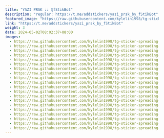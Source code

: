 ```yaml
---
title: "YAZI PRSK :: @fStikBot"
description: "regular: https://t.me/addstickers/yazi_prsk_by_fStikBot"
featured_image: "https://raw.githubusercontent.com/kylelin1998/tg-sticker-spreading-worldwide-images/main/img/f9b5c75e-0a9e-4b03-996b-8adc43ce7427.jpg"
link: "https://t.me/addstickers/yazi_prsk_by_fStikBot"
weight: 3
date: 2024-05-02T08:02:37+08:00
images:
  - https://raw.githubusercontent.com/kylelin1998/tg-sticker-spreading-worldwide-images/main/img/f9b5c75e-0a9e-4b03-996b-8adc43ce7427.jpg
  - https://raw.githubusercontent.com/kylelin1998/tg-sticker-spreading-worldwide-images/main/img/c34d227c-ecdf-4587-87df-8def3b22befd.jpg
  - https://raw.githubusercontent.com/kylelin1998/tg-sticker-spreading-worldwide-images/main/img/86092fd1-2f10-4e30-8071-17a49704c341.jpg
  - https://raw.githubusercontent.com/kylelin1998/tg-sticker-spreading-worldwide-images/main/img/0915c80e-09d1-40d9-a92f-92585585edda.jpg
  - https://raw.githubusercontent.com/kylelin1998/tg-sticker-spreading-worldwide-images/main/img/ed4526ce-1536-4af9-8d79-5b23a327eae8.jpg
  - https://raw.githubusercontent.com/kylelin1998/tg-sticker-spreading-worldwide-images/main/img/cc50f173-44f8-4f03-8b24-ddbc089a555a.jpg
  - https://raw.githubusercontent.com/kylelin1998/tg-sticker-spreading-worldwide-images/main/img/519d8ead-9bb4-4f19-8a08-2c734728f97a.jpg
  - https://raw.githubusercontent.com/kylelin1998/tg-sticker-spreading-worldwide-images/main/img/ca045155-d039-4783-9a28-099661f1d81f.jpg
  - https://raw.githubusercontent.com/kylelin1998/tg-sticker-spreading-worldwide-images/main/img/2c84273c-b5d1-4f14-9573-75c8883822cf.jpg
  - https://raw.githubusercontent.com/kylelin1998/tg-sticker-spreading-worldwide-images/main/img/9b5447d7-34f4-4c03-a777-87eaa1b0f5bf.jpg
  - https://raw.githubusercontent.com/kylelin1998/tg-sticker-spreading-worldwide-images/main/img/fdbf7222-3b5a-403c-82de-7c0c20161e0b.jpg
  - https://raw.githubusercontent.com/kylelin1998/tg-sticker-spreading-worldwide-images/main/img/46fb2e5e-62e7-4699-b6cd-c6f25835fc8a.jpg
  - https://raw.githubusercontent.com/kylelin1998/tg-sticker-spreading-worldwide-images/main/img/8a72d8f7-dd8e-420a-b1f7-001c83a906b2.jpg
  - https://raw.githubusercontent.com/kylelin1998/tg-sticker-spreading-worldwide-images/main/img/a653c579-6334-4486-98ce-f1aa76973b95.jpg
  - https://raw.githubusercontent.com/kylelin1998/tg-sticker-spreading-worldwide-images/main/img/b218222e-04ba-4751-971f-739fcb427b8d.jpg
  - https://raw.githubusercontent.com/kylelin1998/tg-sticker-spreading-worldwide-images/main/img/a2023e94-8e75-4db1-950c-a3084b345b9c.jpg
  - https://raw.githubusercontent.com/kylelin1998/tg-sticker-spreading-worldwide-images/main/img/fb4b6b7b-c632-46fb-8679-3b87f14d0535.jpg
  - https://raw.githubusercontent.com/kylelin1998/tg-sticker-spreading-worldwide-images/main/img/497857f5-68ed-444f-96b3-afa7b9d10860.jpg
  - https://raw.githubusercontent.com/kylelin1998/tg-sticker-spreading-worldwide-images/main/img/4f8776f0-7ea7-4c17-adbd-b99c972054fc.jpg
  - https://raw.githubusercontent.com/kylelin1998/tg-sticker-spreading-worldwide-images/main/img/68fcbd07-b973-438d-9282-8e7edc583514.jpg
---
```

